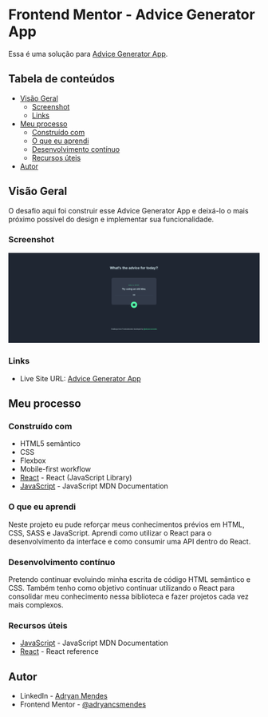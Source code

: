 # Frontend Mentor - Advice Generator App

Essa é uma solução para [Advice Generator App](https://advice-generator-app-steel-xi.vercel.app/). 

## Tabela de conteúdos

- [Visão Geral](#visão-geral)
  - [Screenshot](#screenshot)
  - [Links](#links)
- [Meu processo](#meu-processo)
  - [Construído com](#construído-com)
  - [O que eu aprendi](#o-que-eu-aprendi)
  - [Desenvolvimento contínuo](#desenvolvimento-contínuo)
  - [Recursos úteis](#recursos-úteis)
- [Autor](#autor)


## Visão Geral

O desafio aqui foi construir esse Advice Generator App e deixá-lo o mais próximo possível do design e implementar sua funcionalidade.


### Screenshot


![](src/images/screenshot.png)


### Links

- Live Site URL: [Advice Generator App](https://advice-generator-app-steel-xi.vercel.app/)


## Meu processo

### Construído com

- HTML5 semântico
- CSS
- Flexbox
- Mobile-first workflow
- [React](https://react.dev/) - React (JavaScript Library)
- [JavaScript](https://developer.mozilla.org/pt-BR/docs/Web/JavaScript) - JavaScript MDN Documentation


### O que eu aprendi

Neste projeto eu pude reforçar meus conhecimentos prévios em HTML, CSS, SASS e JavaScript. Aprendi como utilizar o React para o desenvolvimento da interface e como consumir uma API dentro do React.


### Desenvolvimento contínuo

Pretendo continuar evoluindo minha escrita de código HTML semântico e CSS. Também tenho como objetivo continuar utilizando o React para consolidar meu conhecimento nessa biblioteca e fazer projetos cada vez mais complexos.


### Recursos úteis

- [JavaScript](https://developer.mozilla.org/pt-BR/docs/Web/JavaScript) - JavaScript MDN Documentation
- [React](https://react.dev/reference/react) - React reference

## Autor

- LinkedIn - [Adryan Mendes](https://www.linkedin.com/in/adryan-c%C3%A9sar-mendes-527248186/)
- Frontend Mentor - [@adryancsmendes](https://www.frontendmentor.io/profile/adryancsmendes)


